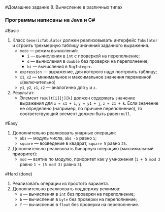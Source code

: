 #Домашнее задание 8. Вычисление в различных типах
### Программы написаны на Java и C#
#Basic
1. Класс `GenericTabulator` должен реализовывать интерфейс `Tabulator` и строить трехмерную таблицу значений заданного выражения.
	* `mode` — режим вычислений:
		* `i` — вычисления в `int` с проверкой на переполнение;
		* `d` — вычисления в `double` без проверки на переполнение;
		* `bi` — вычисления в `BigInteger`.
	* `expression` — выражение, для которого надо построить таблицу;
	* `x1`, `x2` — минимальное и максимальное значения переменной `x`(включительно)
	* `y1`, `y2`, `z1`, `z2` — аналогично для `y` и `z`.
2. Результат: 
	* Элемент `result[i][j][k]` должен содержать значение выражения для `x = x1 + i`, `y = y1 + j`, `z = z1 + k`. Если значение не определено (например, по причине переполнения), то соответствующий элемент должен быть равен `null`.

#Easy
1. Дополнительно реализовать унарные операции:
	* `abs` — модуль числа, `abs -5` равно `5`;
	* `square` — возведение в квадрат, `square 5` равно `25`.
2. Дополнительно реализовать бинарную операцию (максимальный приоритет):
	* `mod` — взятие по модулю, приоритет как у умножения (`1 + 5 mod 3` равно `1 + (5 mod 3)` равно `3`).

#Hard (done)
1. Реализовать операции из простого варианта.
2. Дополнительно реализовать поддержку режимов:
	* `u` — вычисления в `int` без проверки на переполнение;
	* `b` — вычисления в `byte` без проверки на переполнение;
	* `f` — вычисления в `float` без проверки на переполнение.